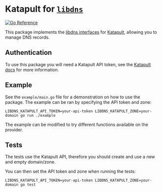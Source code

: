 # Katapult for [`libdns`](https://github.com/libdns/libdns)

[![Go Reference](https://pkg.go.dev/badge/test.svg)](https://pkg.go.dev/github.com/libdns/katapult)

This package implements the [libdns interfaces](https://github.com/libdns/libdns) for [Katapult](https://katapult.io), allowing you to manage DNS records.

## Authentication

To use this package you will need a Katapult API token, see the [Katapult docs](https://docs.katapult.io/docs/dev/key-concepts/authentication) for more information.

## Example

See the `example/main.go` file for a demonstration on how to use the package. The example can be ran by specifying the API token and zone:

```
LIBDNS_KATAPULT_API_TOKEN=your-api-token LIBDNS_KATAPULT_ZONE=your-domain go run ./example
```

The example can be modified to try different functions available on the provider.

## Tests

The tests use the Katapult API, therefore you should create and use a new and empty domain/zone.

You can then set the API token and zone when running the tests:

```
LIBDNS_KATAPULT_API_TOKEN=your-api-token LIBDNS_KATAPULT_ZONE=your-domain go test
```
